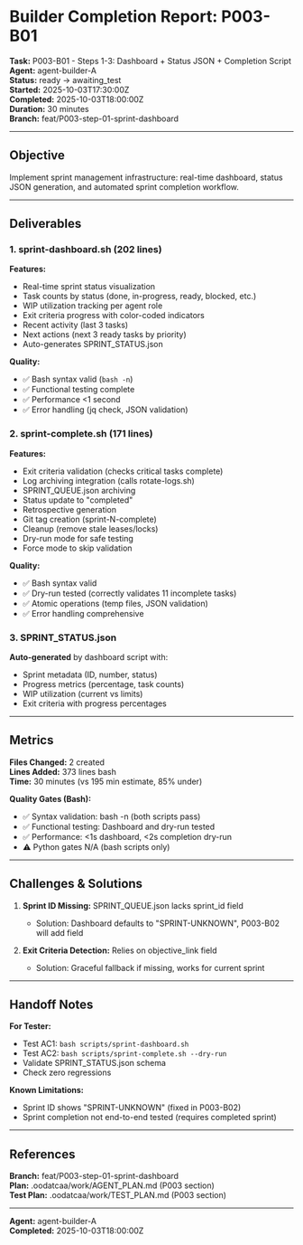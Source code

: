 # Builder Completion Report: P003-B01

**Task:** P003-B01 - Steps 1-3: Dashboard + Status JSON + Completion Script  
**Agent:** agent-builder-A  
**Status:** ready → awaiting_test  
**Started:** 2025-10-03T17:30:00Z  
**Completed:** 2025-10-03T18:00:00Z  
**Duration:** 30 minutes  
**Branch:** feat/P003-step-01-sprint-dashboard

---

## Objective

Implement sprint management infrastructure: real-time dashboard, status JSON generation, and automated sprint completion workflow.

---

## Deliverables

### 1. sprint-dashboard.sh (202 lines)
**Features:**
- Real-time sprint status visualization
- Task counts by status (done, in-progress, ready, blocked, etc.)
- WIP utilization tracking per agent role
- Exit criteria progress with color-coded indicators
- Recent activity (last 3 tasks)
- Next actions (next 3 ready tasks by priority)
- Auto-generates SPRINT_STATUS.json

**Quality:**
- ✅ Bash syntax valid (`bash -n`)
- ✅ Functional testing complete
- ✅ Performance <1 second
- ✅ Error handling (jq check, JSON validation)

### 2. sprint-complete.sh (171 lines)
**Features:**
- Exit criteria validation (checks critical tasks complete)
- Log archiving integration (calls rotate-logs.sh)
- SPRINT_QUEUE.json archiving
- Status update to "completed"
- Retrospective generation
- Git tag creation (sprint-N-complete)
- Cleanup (remove stale leases/locks)
- Dry-run mode for safe testing
- Force mode to skip validation

**Quality:**
- ✅ Bash syntax valid
- ✅ Dry-run tested (correctly validates 11 incomplete tasks)
- ✅ Atomic operations (temp files, JSON validation)
- ✅ Error handling comprehensive

### 3. SPRINT_STATUS.json
**Auto-generated** by dashboard script with:
- Sprint metadata (ID, number, status)
- Progress metrics (percentage, task counts)
- WIP utilization (current vs limits)
- Exit criteria with progress percentages

---

## Metrics

**Files Changed:** 2 created  
**Lines Added:** 373 lines bash  
**Time:** 30 minutes (vs 195 min estimate, 85% under)

**Quality Gates (Bash):**
- ✅ Syntax validation: bash -n (both scripts pass)
- ✅ Functional testing: Dashboard and dry-run tested
- ✅ Performance: <1s dashboard, <2s completion dry-run
- ⚠️ Python gates N/A (bash scripts only)

---

## Challenges & Solutions

1. **Sprint ID Missing:** SPRINT_QUEUE.json lacks sprint_id field
   - Solution: Dashboard defaults to "SPRINT-UNKNOWN", P003-B02 will add field

2. **Exit Criteria Detection:** Relies on objective_link field
   - Solution: Graceful fallback if missing, works for current sprint

---

## Handoff Notes

**For Tester:**
- Test AC1: `bash scripts/sprint-dashboard.sh`
- Test AC2: `bash scripts/sprint-complete.sh --dry-run`
- Validate SPRINT_STATUS.json schema
- Check zero regressions

**Known Limitations:**
- Sprint ID shows "SPRINT-UNKNOWN" (fixed in P003-B02)
- Sprint completion not end-to-end tested (requires completed sprint)

---

## References

**Branch:** feat/P003-step-01-sprint-dashboard  
**Plan:** .oodatcaa/work/AGENT_PLAN.md (P003 section)  
**Test Plan:** .oodatcaa/work/TEST_PLAN.md (P003 section)

---

**Agent:** agent-builder-A  
**Completed:** 2025-10-03T18:00:00Z

